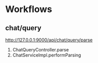 # Workflows

## chat/query
http://127.0.0.1:9000/api/chat/query/parse
1. ChatQueryController.parse
2. ChatServiceImpl.performParsing

